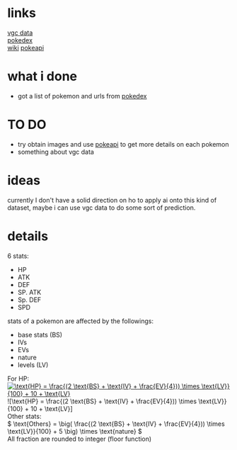 # links 
<a href='https://victoryroadvgc.com/2020/12/08/players-cup-ii-na-results/'>vgc data</a>  
<a href='https://www.pokemon.com/us/pokedex/'>pokedex</a>  
<a href='https://pokemon.fandom.com/wiki/List_of_Pok%C3%A9mon'>wiki</a>
<a href='https://pokeapi.co/'>pokeapi</a>

# what i done
- got a list of pokemon and urls from <a href='https://www.pokemon.com/us/pokedex/'>pokedex</a>  

# TO DO
- try obtain images and use <a href='https://pokeapi.co/'>pokeapi</a> to get more details on each pokemon 
- something about vgc data

# ideas  
currently I don't have a solid direction on ho to apply ai onto this kind of dataset, maybe i can use vgc data to do some sort of prediction. 

# details  
6 stats:  
- HP
- ATK
- DEF
- SP. ATK
- Sp. DEF
- SPD

stats of a pokemon are affected by the followings:  
- base stats (BS)
- IVs 
- EVs
- nature 
- levels (LV) 

For HP:  
<a href="https://www.codecogs.com/eqnedit.php?latex=\text{HP}&space;=&space;\frac{(2&space;\text{BS}&space;&plus;&space;\text{IV}&space;&plus;&space;\frac{EV}{4}))&space;\times&space;\text{LV}}{100}&space;&plus;&space;10&space;&plus;&space;\text{LV}" target="_blank"><img src="https://latex.codecogs.com/gif.latex?\text{HP}&space;=&space;\frac{(2&space;\text{BS}&space;&plus;&space;\text{IV}&space;&plus;&space;\frac{EV}{4}))&space;\times&space;\text{LV}}{100}&space;&plus;&space;10&space;&plus;&space;\text{LV}" title="\text{HP} = \frac{(2 \text{BS} + \text{IV} + \frac{EV}{4})) \times \text{LV}}{100} + 10 + \text{LV}" /></a>  
![\text{HP} = \frac{(2 \text{BS} + \text{IV} + \frac{EV}{4})) \times \text{LV}}{100} + 10 + \text{LV}]  
Other stats:  
$ \text{Others} = \big( \frac{(2 \text{BS} + \text{IV} + \frac{EV}{4})) \times \text{LV}}{100} + 5 \big) \times \text{nature} $  
All fraction are rounded to integer (floor function)